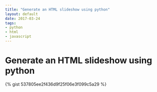 ```yaml
---
title: "Generate an HTML slideshow using python"
layout: default
date: 2017-03-24
tags:
- python
- html
- javascript
---
```


# Generate an HTML slideshow using python

{% gist 537805ee2f436d9f25f06e3f099c5a29 %}
